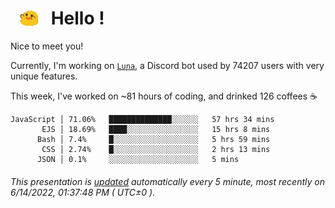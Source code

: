 <h1>   <img src="./spoinky.gif" style="vertical-align:middle;" width="30px">   Hello ! </h1>

Nice to meet you!

Currently, I'm working on <a href='https://github.com/Asgarrrr/Luna'>`Luna`</a>, a Discord bot used by 74207 users with very unique features.

This week, I've worked on ~81 hours of coding, and drinked 126 coffees ☕

```
JavaScript │ 71.06%   ██████████████░░░░░░   57 hrs 34 mins
       EJS │ 18.69%   ████░░░░░░░░░░░░░░░░   15 hrs 8 mins
      Bash │ 7.4%     █░░░░░░░░░░░░░░░░░░░   5 hrs 59 mins
       CSS │ 2.74%    █░░░░░░░░░░░░░░░░░░░   2 hrs 13 mins
      JSON │ 0.1%     ░░░░░░░░░░░░░░░░░░░░   5 mins
```

###### This presentation is [updated](https://github.com/Asgarrrr) automatically every 5 minute, most recently on 6/14/2022, 01:37:48 PM ( UTC±0 ).